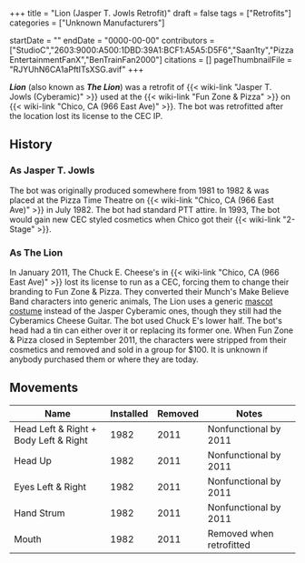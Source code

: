 +++
title = "Lion (Jasper T. Jowls Retrofit)"
draft = false
tags = ["Retrofits"]
categories = ["Unknown Manufacturers"]


startDate = ""
endDate = "0000-00-00"
contributors = ["StudioC","2603:9000:A500:1DBD:39A1:BCF1:A5A5:D5F6","Saan1ty","PizzaEntertainmentFanX","BenTrainFan2000"]
citations = []
pageThumbnailFile = "RJYUhN6CA1aPftITsXSG.avif"
+++

***Lion*** (also known as ***The Lion***) was a retrofit of {{< wiki-link "Jasper T. Jowls (Cyberamic)" >}} used at the {{< wiki-link "Fun Zone &amp; Pizza" >}} on {{< wiki-link "Chico, CA (966 East Ave)" >}}. The bot was retrofitted after the location lost its license to the CEC IP.

## History

### As Jasper T. Jowls

The bot was originally produced somewhere from 1981 to 1982 &amp; was placed at the Pizza Time Theatre on {{< wiki-link "Chico, CA (966 East Ave)" >}} in July 1982. The bot had standard PTT attire. In 1993, The bot would gain new CEC styled cosmetics when Chico got their {{< wiki-link "2-Stage" >}}.

### As The Lion

In January 2011, The Chuck E. Cheese's in {{< wiki-link "Chico, CA (966 East Ave)" >}} lost its license to run as a CEC, forcing them to change their branding to Fun Zone &amp; Pizza. They converted their Munch's Make Believe Band characters into generic animals, The Lion uses a generic [mascot costume](https://www.halloweencostumes.com/mascot-lion-costume.html) instead of the Jasper Cyberamic ones, though they still had the Cyberamics Cheese Guitar. The bot used Chuck E's lower half. The bot's head had a tin can either over it or replacing its former one. When Fun Zone &amp; Pizza closed in September 2011, the characters were stripped from their cosmetics and removed and sold in a group for $100. It is unknown if anybody purchased them or where they are today.

## Movements

| Name                                          | Installed | Removed | Notes                    |
|-----------------------------------------------|-----------|---------|--------------------------|
| Head Left &amp; Right + Body Left &amp; Right | 1982      | 2011    | Nonfunctional by 2011    |
| Head Up                                       | 1982      | 2011    | Nonfunctional by 2011    |
| Eyes Left &amp; Right                         | 1982      | 2011    | Nonfunctional by 2011    |
| Hand Strum                                    | 1982      | 2011    | Nonfunctional by 2011    |
| Mouth                                         | 1982      | 2011    | Removed when retrofitted |
